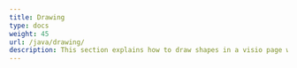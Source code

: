 ```yaml
---
title: Drawing
type: docs
weight: 45
url: /java/drawing/
description: This section explains how to draw shapes in a visio page with Aspose.Diagram.
---
```


